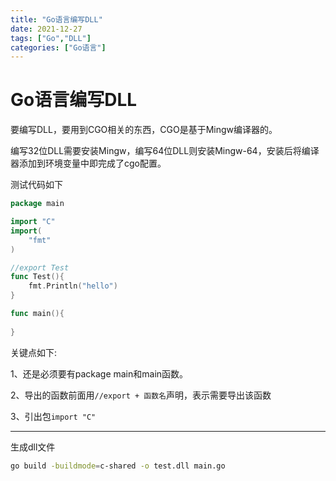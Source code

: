 ```yaml
---
title: "Go语言编写DLL"
date: 2021-12-27
tags: ["Go","DLL"]
categories: ["Go语言"]
---
```


# Go语言编写DLL

要编写DLL，要用到CGO相关的东西，CGO是基于Mingw编译器的。

编写32位DLL需要安装Mingw，编写64位DLL则安装Mingw-64，安装后将编译器添加到环境变量中即完成了cgo配置。



测试代码如下

```go
package main

import "C"
import(
    "fmt"
)

//export Test
func Test(){
    fmt.Println("hello")
}

func main(){
    
}
```

关键点如下:

1、还是必须要有package main和main函数。

2、导出的函数前面用`//export + 函数名`声明，表示需要导出该函数

3、引出包`import "C"`

------

生成dll文件

```bash
go build -buildmode=c-shared -o test.dll main.go
```

